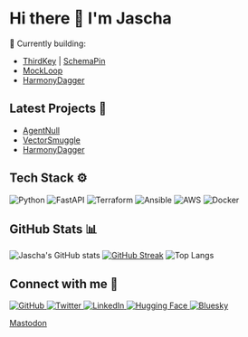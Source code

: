 # Hi there 👋 I'm Jascha

🔭 Currently building:
- [ThirdKey](https://thirdkey.ai) | [SchemaPin](https://github.com/ThirdKeyAI/SchemaPin)
- [MockLoop](https://github.com/MockLoop) 
- [HarmonyDagger](https://harmonydagger.com)

## Latest Projects 🚀
- [AgentNull](https://github.com/jaschadub/AgentNull)
- [VectorSmuggle](https://github.com/jaschadub/VectorSmuggle)
- [HarmonyDagger](https://github.com/jaschadub/harmonydagger)

  

## Tech Stack ⚙️
![Python](https://img.shields.io/badge/Python-3.11-blue?style=for-the-badge&logo=python)
![FastAPI](https://img.shields.io/badge/FastAPI-005571?style=for-the-badge&logo=fastapi)
![Terraform](https://img.shields.io/badge/Terraform-7B42BC?style=for-the-badge&logo=terraform)
![Ansible](https://img.shields.io/badge/Ansible-EE0000?style=for-the-badge&logo=ansible)
![AWS](https://img.shields.io/badge/AWS-232F3E?style=for-the-badge&logo=amazon-aws)
![Docker](https://img.shields.io/badge/Docker-2496ED?style=for-the-badge&logo=docker)

## GitHub Stats 📊
![Jascha's GitHub stats](https://github-readme-stats.vercel.app/api?username=jaschadub&show_icons=true&theme=dark)
[![GitHub Streak](https://github-readme-streak-stats.herokuapp.com?user=jaschadub&theme=dark&date_format=M%20j%5B%2C%20Y%5D)](https://git.io/streak-stats)
![Top Langs](https://github-readme-stats.vercel.app/api/top-langs/?username=jaschadub&layout=compact&theme=dark)

## Connect with me 🤝
<p>
  <a href="https://github.com/jaschadub" target="_blank">
    <img alt="GitHub" src="https://img.shields.io/badge/GitHub-%2312100E.svg?&style=for-the-badge&logo=github&logoColor=white" />
  </a>
  <a href="https://twitter.com/jascha" target="_blank">
    <img alt="Twitter" src="https://img.shields.io/badge/Twitter-%231DA1F2.svg?&style=for-the-badge&logo=twitter&logoColor=white" />
  </a>
  <a href="https://www.linkedin.com/in/jaschaw" target="_blank">
    <img alt="LinkedIn" src="https://img.shields.io/badge/LinkedIn-%230077B5.svg?&style=for-the-badge&logo=linkedin&logoColor=white" />
  </a>
  <a href="https://huggingface.co/jaschadub" target="_blank">
    <img alt="Hugging Face" src="https://img.shields.io/badge/HuggingFace-%23FFD21F.svg?&style=for-the-badge&logo=huggingface&logoColor=black" />
  </a>
  <a href="https://bsky.app/profile/jascha.me" target="_blank">
    <img alt="Bluesky" src="https://img.shields.io/badge/Bluesky-%23006AFF.svg?&style=for-the-badge&logo=bluesky&logoColor=white" />
  </a>
</p>

<a rel="me" href="https://infosec.exchange/@jascha">Mastodon</a>

